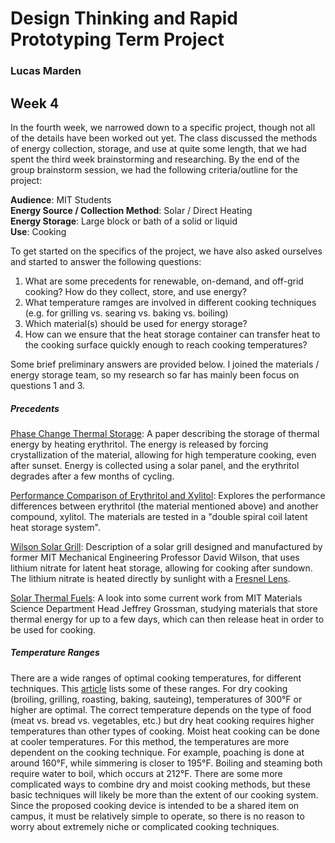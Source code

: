 # Design Thinking and Rapid Prototyping Term Project
### Lucas Marden

## Week 4
In the fourth week, we narrowed down to a specific project, though not all of the details have been worked out yet. The class discussed the methods of energy collection, storage, and use at quite some length, that we had spent the third week brainstorming and researching. By the end of the group brainstorm session, we had the following criteria/outline for the project:

**Audience**: MIT Students   
**Energy Source / Collection Method**: Solar / Direct Heating   
**Energy Storage**: Large block or bath of a solid or liquid    
**Use**: Cooking     

To get started on the specifics of the project, we have also asked ourselves and started to answer the following questions:

1. What are some precedents for renewable, on-demand, and off-grid cooking? How do they collect, store, and use energy?
2. What temperature ramges are involved in different cooking techniques (e.g. for grilling vs. searing vs. baking vs. boiling) 
3. Which material(s) should be used for energy storage?
4. How can we ensure that the heat storage container can transfer heat to the cooking surface quickly enough to reach cooking temperatures?

Some brief preliminary answers are provided below. I joined the materials / energy storage team, so my research so far has mainly been focus on questions 1 and 3.

##### Precedents
[Phase Change Thermal Storage](https://www.sciencedirect.com/science/article/pii/S0038092X21002280): A paper describing the storage of thermal energy by heating erythritol. The energy is released by forcing crystallization of the material, allowing for high temperature cooking, even after sunset. Energy is collected using a solar panel, and the erythritol degrades after a few months of cycling.    

[Performance Comparison of Erythritol and Xylitol](https://www.sciencedirect.com/science/article/abs/pii/S245190491930246X): Explores the performance differences between erythritol (the material mentioned above) and another compound, xylitol. The materials are tested in a "double spiral coil latent heat storage system".

[Wilson Solar Grill](https://solarcooking.fandom.com/wiki/Wilson_Solar_Grill): Description of a solar grill designed and manufactured by former MIT Mechanical Engineering Professor David Wilson, that uses lithium nitrate for latent heat storage, allowing for cooking after sundown. The lithium nitrate is heated directly by sunlight with a [Fresnel Lens](https://en.wikipedia.org/wiki/Fresnel_lens).   

[Solar Thermal Fuels](https://tatacenter.mit.edu/portfolio/solar-thermal-fuels/): A look into some current work from MIT Materials Science Department Head Jeffrey Grossman, studying materials that store thermal energy for up to a few days, which can then release heat in order to be used for cooking.


##### Temperature Ranges
There are a wide ranges of optimal cooking temperatures, for different techniques. This [article](https://www.webstaurantstore.com/article/454/types-of-cooking-methods.html) lists some of these ranges. For dry cooking (broiling, grilling, roasting, baking, sauteing), temperatures of 300&deg;F or higher are optimal. The correct temperature depends on the type of food (meat vs. bread vs. vegetables, etc.) but dry heat cooking requires higher temperatures than other types of cooking. Moist heat cooking can be done at cooler temperatures. For this method, the temperatures are more dependent on the cooking technique. For example, poaching is done at around 160&deg;F, while simmering is closer to 195&deg;F. Boiling and steaming both require water to boil, which occurs at 212&deg;F. There are some more complicated ways to combine dry and moist cooking methods, but these basic techniques will likely be more than the extent of our cooking system. Since the proposed cooking device is intended to be a shared item on campus, it must be relatively simple to operate, so there is no reason to worry about extremely niche or complicated cooking techniques.
